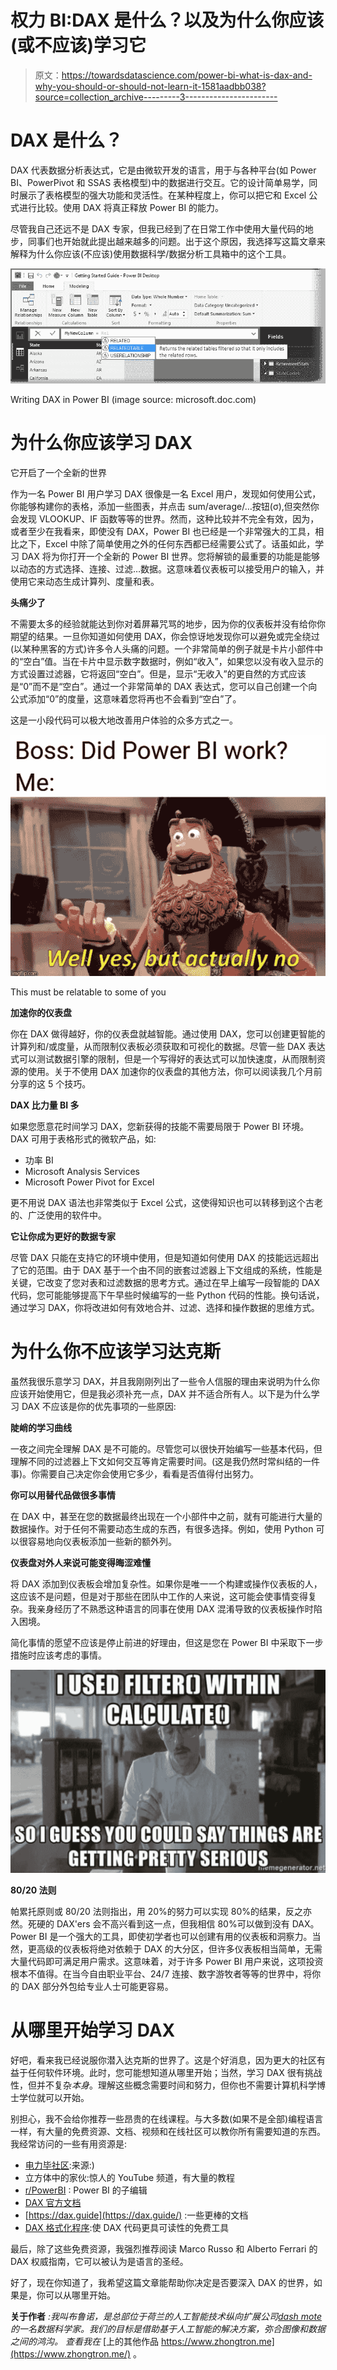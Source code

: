 # 权力 BI:DAX 是什么？以及为什么你应该(或不应该)学习它

> 原文：<https://towardsdatascience.com/power-bi-what-is-dax-and-why-you-should-or-should-not-learn-it-1581aadbb038?source=collection_archive---------3----------------------->

# DAX 是什么？

DAX 代表数据分析表达式，它是由微软开发的语言，用于与各种平台(如 Power BI、PowerPivot 和 SSAS 表格模型)中的数据进行交互。它的设计简单易学，同时展示了表格模型的强大功能和灵活性。在某种程度上，你可以把它和 Excel 公式进行比较。使用 DAX 将真正释放 Power BI 的能力。

尽管我自己还远不是 DAX 专家，但我已经到了在日常工作中使用大量代码的地步，同事们也开始就此提出越来越多的问题。出于这个原因，我选择写这篇文章来解释为什么你应该(不应该)使用数据科学/数据分析工具箱中的这个工具。

![](img/2628a3bac9e49ee3c5193bbed4c5f8d0.png)

Writing DAX in Power BI (image source: microsoft.doc.com)

# 为什么你应该学习 DAX

它开启了一个全新的世界

作为一名 Power BI 用户学习 DAX 很像是一名 Excel 用户，发现如何使用公式，你能够构建你的表格，添加一些图表，并点击 sum/average/…按钮(σ),但突然你会发现 VLOOKUP、IF 函数等等的世界。然而，这种比较并不完全有效，因为，或者至少在我看来，即使没有 DAX，Power BI 也已经是一个非常强大的工具，相比之下，Excel 中除了简单使用之外的任何东西都已经需要公式了。话虽如此，学习 DAX 将为你打开一个全新的 Power BI 世界。您将解锁的最重要的功能是能够以动态的方式选择、连接、过滤…数据。这意味着仪表板可以接受用户的输入，并使用它来动态生成计算列、度量和表。

**头痛少了**

不需要太多的经验就能达到你对着屏幕咒骂的地步，因为你的仪表板并没有给你你期望的结果。一旦你知道如何使用 DAX，你会惊讶地发现你可以避免或完全绕过(以某种黑客的方式)许多令人头痛的问题。一个非常简单的例子就是卡片小部件中的“空白”值。当在卡片中显示数字数据时，例如“收入”，如果您以没有收入显示的方式设置过滤器，它将返回“空白”。但是，显示“无收入”的更自然的方式应该是“0”而不是“空白”。通过一个非常简单的 DAX 表达式，您可以自己创建一个向公式添加“0”的度量，这意味着您将再也不会看到“空白”了。

这是一小段代码可以极大地改善用户体验的众多方式之一。

![](img/af72d4eb2631f401b6d14141d53e68e5.png)

This must be relatable to some of you

**加速你的仪表盘**

你在 DAX 做得越好，你的仪表盘就越智能。通过使用 DAX，您可以创建更智能的计算列和/或度量，从而限制仪表板必须获取和可视化的数据。尽管一些 DAX 表达式可以测试数据引擎的限制，但是一个写得好的表达式可以加快速度，从而限制资源的使用。关于不使用 DAX 加速你的仪表盘的其他方法，你可以阅读我几个月前分享的这 5 个技巧。

**DAX 比力量 BI 多**

如果您愿意花时间学习 DAX，您新获得的技能不需要局限于 Power BI 环境。DAX 可用于表格形式的微软产品，如:

*   功率 BI
*   Microsoft Analysis Services
*   Microsoft Power Pivot for Excel

更不用说 DAX 语法也非常类似于 Excel 公式，这使得知识也可以转移到这个古老的、广泛使用的软件中。

**它让你成为更好的数据专家**

尽管 DAX 只能在支持它的环境中使用，但是知道如何使用 DAX 的技能远远超出了它的范围。由于 DAX 基于一个由不同的嵌套过滤器上下文组成的系统，性能是关键，它改变了您对表和过滤数据的思考方式。通过在早上编写一段智能的 DAX 代码，您可能能够提高下午早些时候编写的一些 Python 代码的性能。换句话说，通过学习 DAX，你将改进如何有效地合并、过滤、选择和操作数据的思维方式。

# 为什么你不应该学习达克斯

虽然我很乐意学习 DAX，并且我刚刚列出了一些令人信服的理由来说明为什么你应该开始使用它，但是我必须补充一点，DAX 并不适合所有人。以下是为什么学习 DAX 不应该是你的优先事项的一些原因:

**陡峭的学习曲线**

一夜之间完全理解 DAX 是不可能的。尽管您可以很快开始编写一些基本代码，但理解不同的过滤器上下文如何交互等肯定需要时间。(这是我仍然时常纠结的一件事)。你需要自己决定你会使用它多少，看看是否值得付出努力。

**你可以用替代品做很多事情**

在 DAX 中，甚至在您的数据最终出现在一个小部件中之前，就有可能进行大量的数据操作。对于任何不需要动态生成的东西，有很多选择。例如，使用 Python 可以很容易地向仪表板添加一些新的额外列。

**仪表盘对外人来说可能变得晦涩难懂**

将 DAX 添加到仪表板会增加复杂性。如果你是唯一一个构建或操作仪表板的人，这应该不是问题，但是对于那些在团队中工作的人来说，这可能会使事情变得复杂。我亲身经历了不熟悉这种语言的同事在使用 DAX 混淆导致的仪表板操作时陷入困境。

简化事情的愿望不应该是停止前进的好理由，但这是您在 Power BI 中采取下一步措施时应该考虑的事情。

![](img/2c3765b330e7c4f7cf080aea27e7ed06.png)

**80/20 法则**

帕累托原则或 80/20 法则指出，用 20%的努力可以实现 80%的结果，反之亦然。死硬的 DAX'ers 会不高兴看到这一点，但我相信 80%可以做到没有 DAX。Power BI 是一个强大的工具，即使初学者也可以创建有用的仪表板和洞察力。当然，更高级的仪表板将绝对依赖于 DAX 的大分区，但许多仪表板相当简单，无需大量代码即可满足用户需求。这意味着，对于许多 Power BI 用户来说，这项投资根本不值得。在当今自由职业平台、24/7 连接、数字游牧者等等的世界中，将你的 DAX 部分外包给专业人士可能更容易。

# 从哪里开始学习 DAX

好吧，看来我已经说服你潜入达克斯的世界了。这是个好消息，因为更大的社区有益于任何软件环境。此时，您可能想知道从哪里开始；当然，学习 DAX 很有挑战性，但并不复杂*本身*。理解这些概念需要时间和努力，但你也不需要计算机科学博士学位就可以开始。

别担心，我不会给你推荐一些昂贵的在线课程。与大多数(如果不是全部)编程语言一样，有大量的免费资源、文档、视频和在线社区可以教你所有需要知道的东西。我经常访问的一些有用资源是:

*   [电力毕社区](https://community.powerbi.com):来源:)
*   立方体中的家伙:惊人的 YouTube 频道，有大量的教程
*   [r/PowerBI](https://www.reddit.com/r/PowerBI/) : Power BI 的子编辑
*   [DAX 官方文档](https://docs.microsoft.com/en-gb/dax/index)
*   [https://dax.guide](https://dax.guide/) :一些更棒的文档
*   [DAX 格式化程序](https://www.daxformatter.com):使 DAX 代码更具可读性的免费工具

最后，除了这些免费资源，我强烈推荐阅读 Marco Russo 和 Alberto Ferrari 的 DAX 权威指南，它可以被认为是语言的圣经。

好了，现在你知道了，我希望这篇文章能帮助你决定是否要深入 DAX 的世界，如果是，你可以从哪里开始。

**关于作者** *:我叫布鲁诺，是总部位于荷兰的人工智能技术纵向扩展公司*[*dash mote*](http://www.dashmote.com/?source=post_page---------------------------)*的一名数据科学家。我们的目标是借助基于人工智能的解决方案，弥合图像和数据之间的鸿沟。
查看我在* [上的其他作品 https://www.zhongtron.me](https://www.zhongtron.me/) 。